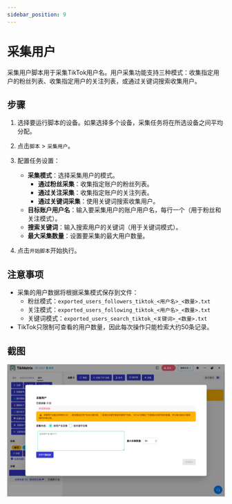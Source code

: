 ```yaml
---
sidebar_position: 9
---
```


# 采集用户

采集用户脚本用于采集TikTok用户名。用户采集功能支持三种模式：收集指定用户的粉丝列表、收集指定用户的关注列表，或通过关键词搜索收集用户。

## 步骤

1. 选择要运行脚本的设备。如果选择多个设备，采集任务将在所选设备之间平均分配。
2. 点击`脚本` > `采集用户`。
3. 配置任务设置：
    - **采集模式**：选择采集用户的模式。
      - **通过粉丝采集**：收集指定账户的粉丝列表。
      - **通过关注采集**：收集指定账户的关注列表。
      - **通过关键词采集**：使用关键词搜索收集用户。
    - **目标账户用户名**：输入要采集用户的账户用户名，每行一个（用于粉丝和关注模式）。
    - **搜索关键词**：输入搜索用户的关键词（用于关键词模式）。
    - **最大采集数量**：设置要采集的最大用户数量。

4. 点击`开始脚本`开始执行。

## 注意事项

- 采集的用户数据将根据采集模式保存到文件：
  - 粉丝模式：`exported_users_followers_tiktok_<用户名>_<数量>.txt`
  - 关注模式：`exported_users_following_tiktok_<用户名>_<数量>.txt`
  - 关键词模式：`exported_users_search_tiktok_<关键词>_<数量>.txt`
- TikTok只限制可查看的用户数量，因此每次操作只能检索大约50条记录。

## 截图

![采集用户](../img/scrape-users.png)

